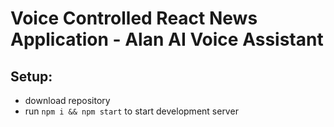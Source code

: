 # Voice Controlled React News Application - Alan AI Voice Assistant
 
## Setup:
- download repository
- run ```npm i && npm start``` to start development server
